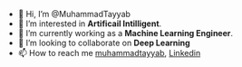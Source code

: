 - 👋 Hi, I’m @MuhammadTayyab
- 👀 I’m interested in **Artificail Intilligent**.
- 🌱 I’m currently working as a **Machine Learning Engineer**. 
- 💞️ I’m looking to collaborate on **Deep Learning**
- 📫 How to reach me [muhammadtayyab](muhammadtayyab.se@gmail.com), [Linkedin](https://www.linkedin.com/in/muhammad-tayyab-32a3641aa/)

<!---
MuhammadTayyab-SE/MuhammadTayyab-SE is a ✨ special ✨ repository because its `README.md` (this file) appears on your GitHub profile.
You can click the Preview link to take a look at your changes.
--->
